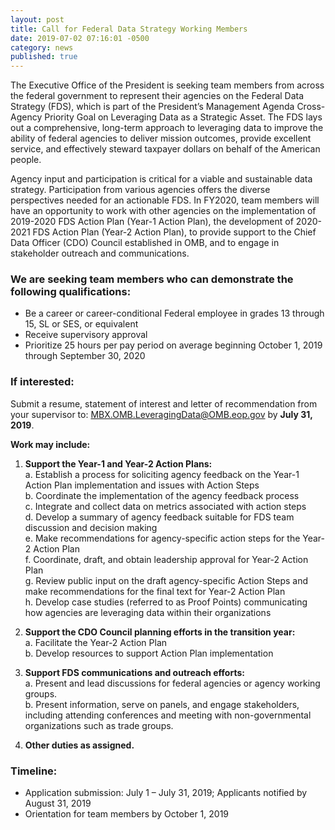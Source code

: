 ```yaml
---
layout: post
title: Call for Federal Data Strategy Working Members
date: 2019-07-02 07:16:01 -0500
category: news
published: true
---
```


The Executive Office of the President is seeking team members from across the federal government to represent their agencies on the Federal Data Strategy (FDS), which is part of the President’s Management Agenda Cross-Agency Priority Goal on Leveraging Data as a Strategic Asset. The FDS lays out a comprehensive, long-term approach to leveraging data to improve the ability of federal agencies to deliver mission outcomes, provide excellent service, and effectively steward taxpayer dollars on behalf of the American people.

Agency input and participation is critical for a viable and sustainable data strategy. Participation from various agencies offers the diverse perspectives needed for an actionable FDS. In FY2020, team members will have an opportunity to work with other agencies on the implementation of 2019-2020 FDS Action Plan (Year-1 Action Plan), the development of 2020-2021 FDS Action Plan (Year-2 Action Plan), to provide support to the Chief Data Officer (CDO) Council established in OMB, and to engage in stakeholder outreach and communications.

### **We are seeking team members who can demonstrate the following qualifications:**
* Be a career or career-conditional Federal employee in grades 13 through 15, SL or SES, or equivalent
* Receive supervisory approval
* Prioritize 25 hours per pay period on average beginning October 1, 2019 through September 30, 2020

### **If interested:**

Submit a resume, statement of interest and letter of recommendation from your supervisor to: [MBX.OMB.LeveragingData@OMB.eop.gov](mailto:MBX.OMB.LeveragingData@OMB.eop.gov) by **July 31, 2019**.

**Work may include:**

1. **Support the Year-1 and Year-2 Action Plans:**  
    a. Establish a process for soliciting agency feedback on the Year-1 Action Plan implementation and issues with Action Steps  
	  b. Coordinate the implementation of the agency feedback process  
  	c. Integrate and collect data on metrics associated with action steps  
	  d. Develop a summary of agency feedback suitable for FDS team discussion and decision making  
	  e. Make recommendations for agency-specific action steps for the Year-2 Action Plan  
	  f. Coordinate, draft, and obtain leadership approval for Year-2 Action Plan  
	  g. Review public input on the draft agency-specific Action Steps and make recommendations for the final text for Year-2 Action Plan  
	  h. Develop case studies (referred to as Proof Points) communicating how agencies are leveraging data within their organizations  

2. **Support the CDO Council planning efforts in the transition year:**  
	  a. Facilitate the Year-2 Action Plan  
	  b. Develop resources to support Action Plan implementation  

3. **Support FDS communications and outreach efforts:**  
	a. Present and lead discussions for federal agencies or agency working groups.  
	b. Present information, serve on panels, and engage stakeholders, including attending conferences and meeting with non-governmental organizations such as trade groups.  

4. **Other duties as assigned.**

### Timeline:
* Application submission: July 1 – July 31, 2019; Applicants notified by August 31, 2019
* Orientation for team members by October 1, 2019


